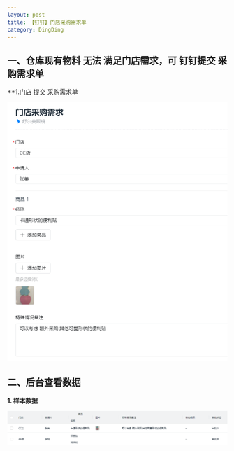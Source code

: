 ```yaml
---
layout: post
title: 【钉钉】门店采购需求单
category: DingDing
---
```



## 一、仓库现有物料 无法 满足门店需求，可 钉钉提交 采购需求单

**1.门店 提交 采购需求单

![order_for_card](/images/to_purchase_form.png)


## 二、后台查看数据

**1. 样本数据**

![order_for_card](/images/to_purchase.png)

